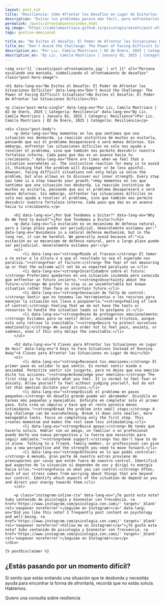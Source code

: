 ```yaml
---
layout: post.njk
title: "Resiliencia: Cómo Afrontar los Desafíos en Lugar de Evitarlos | Blog Camila Mastriaco"
description: "Evitar los problemas parece más fácil, pero enfrentarlos es lo que nos permite crecer. Descubrí por qué evitamos y aprendé 4 claves para afrontar las dificultades."
permalink: /posts/afrontamiento/index.html
og_image: "https://camilamastriaco.github.io/psicologia/assets/post-afrontamiento.jpg"
tags: gestion-emocional

title_es: "No Evites el Desafío: El Poder de Afrontar las Situaciones Difíciles"
title_en: "Don't Avoid the Challenge: The Power of Facing Difficult Situations"
description_es: "Por Lic. Camila Mastriaco | 02 de Enero, 2025 | Categoría: Resiliencia"
description_en: "By Lic. Camila Mastriaco | January 02, 2025 | Category: Resilience"
---
```





    <img src="{{ '/assets/post-afrontamiento.jpg' | url }}" alt="Persona escalando una montaña, simbolizando el afrontamiento de desafíos" class="post-hero-image">
    
    <h1 data-lang-es="No Evites el Desafío: El Poder de Afrontar las Situaciones Difíciles" data-lang-en="Don't Avoid the Challenge: The Power of Facing Difficult Situations">No Evites el Desafío: El Poder de Afrontar las Situaciones Difíciles</h1>
<div id="share-buttons-container"></div>

    <p class="post-meta-single" data-lang-es="Por Lic. Camila Mastriaco | 02 de Enero, 2025 | Categoría: Resiliencia" data-lang-en="By Lic. Camila Mastriaco | January 02, 2025 | Category: Resilience">Por Lic. Camila Mastriaco | 02 de Enero, 2025 | Categoría: Resiliencia</p>
    
    <div class="post-body">
        <p data-lang-es="Hay momentos en los que sentimos que una situación nos desborda. La reacción instintiva de muchos es evitarla, pensando que así el problema desaparecerá o será menos doloroso. Sin embargo, enfrentar las situaciones difíciles no solo nos ayuda a resolver el problema, sino que también nos permite descubrir nuestra fortaleza interna. Cada paso que das es un avance hacia tu crecimiento." data-lang-en="There are times when we feel that a situation overwhelms us. The instinctive reaction for many is to avoid it, thinking that the problem will disappear or be less painful. However, facing difficult situations not only helps us solve the problem, but also allows us to discover our inner strength. Every step you take is a step towards your growth.">Hay momentos en los que sentimos que una situación nos desborda. La reacción instintiva de muchos es evitarla, pensando que así el problema desaparecerá o será menos doloroso. Sin embargo, enfrentar las situaciones difíciles no solo nos ayuda a resolver el problema, sino que también nos permite descubrir nuestra fortaleza interna. Cada paso que das es un avance hacia tu crecimiento.</p>

        <h2 data-lang-es="¿Por Qué Tendemos a Evitar?" data-lang-en="Why Do We Tend to Avoid?">¿Por Qué Tendemos a Evitar?</h2>
        <p data-lang-es="La evitación es un mecanismo de defensa natural, pero a largo plazo puede ser perjudicial. Generalmente evitamos por:" data-lang-en="Avoidance is a natural defense mechanism, but in the long run, it can be harmful. We generally avoid because of:">La evitación es un mecanismo de defensa natural, pero a largo plazo puede ser perjudicial. Generalmente evitamos por:</p>
        <ul>
            <li data-lang-es="<strong>Miedo al fracaso:</strong> El temor a no estar a la altura o a que el resultado no sea el esperado nos paraliza."><strong>Fear of failure:</strong> The fear of not measuring up or that the outcome will not be as expected paralyzes us.</li>
            <li data-lang-es="<strong>Incertidumbre sobre el futuro:</strong> Preferimos quedarnos en una situación incómoda pero conocida que enfrentar un futuro incierto."><strong>Uncertainty about the future:</strong> We prefer to stay in an uncomfortable but known situation rather than face an uncertain future.</li>
            <li data-lang-es="<strong>Sensación de falta de control:</strong> Sentir que no tenemos las herramientas o los recursos para manejar la situación nos lleva a posponerla."><strong>Feeling of lack of control:</strong> Feeling that we do not have the tools or resources to handle the situation leads us to postpone it.</li>
            <li data-lang-es="<strong>Deseo de protegernos emocionalmente:</strong> Evitamos para no sentir dolor, ansiedad o tristeza, aunque esto solo retrase lo inevitable."><strong>Desire to protect ourselves emotionally:</strong> We avoid in order not to feel pain, anxiety, or sadness, even if this only delays the inevitable.</li>
        </ul>

        <h2 data-lang-es="4 Claves para Afrontar las Situaciones en Lugar de Huir" data-lang-en="4 Keys to Face Situations Instead of Running Away">4 Claves para Afrontar las Situaciones en Lugar de Huir</h2>
        <ol>
            <li data-lang-es="<strong>Reconocé tus emociones:</strong> El primer paso es validar lo que sentís. Es normal sentir miedo o ansiedad. Permitite sentir sin juzgarte, pero no dejes que esa emoción dicte tus acciones."><strong>Acknowledge your emotions:</strong> The first step is to validate what you feel. It is normal to feel fear or anxiety. Allow yourself to feel without judging yourself, but do not let that emotion dictate your actions.</li>
            <li data-lang-es="<strong>Dividí el problema en pasos pequeños:</strong> Un desafío grande puede ser abrumador. Dividilo en tareas más pequeñas y manejables. Enfocate en completar solo el primer paso. Esto crea un impulso y hace que el resto parezca menos intimidante."><strong>Break the problem into small steps:</strong> A big challenge can be overwhelming. Break it down into smaller, more manageable tasks. Focus on completing only the first step. This creates momentum and makes the rest seem less intimidating.</li>
            <li data-lang-es="<strong>Buscá apoyo:</strong> No tenés que hacerlo solo/a. Hablar con un amigo, un familiar o un profesional puede darte una nueva perspectiva y la fuerza que necesitás para seguir adelante."><strong>Seek support:</strong> You don't have to do it alone. Talking to a friend, family member, or professional can give you a new perspective and the strength you need to move forward.</li>
            <li data-lang-es="<strong>Enfocate en lo que podés controlar:</strong> A menudo, gran parte de nuestro estrés proviene de preocuparnos por cosas que están fuera de nuestro control. Identificá qué aspectos de la situación sí dependen de vos y dirigí tu energía hacia ellos."><strong>Focus on what you can control:</strong> Often, much of our stress comes from worrying about things that are beyond our control. Identify which aspects of the situation do depend on you and direct your energy towards them.</li>
        </ol>
        
        <p class="instagram-inline-cta" data-lang-es="¿Te gustó esta nota? Subo contenido de psicología y bienestar con frecuencia. <a href='https://www.instagram.com/psicologia.con.cami/' target='_blank' rel='noopener noreferrer'>¡Seguime en Instagram!</a>" data-lang-en="Did you like this note? I frequently post content on psychology and well-being. <a href='https://www.instagram.com/psicologia.con.cami/' target='_blank' rel='noopener noreferrer'>Follow me on Instagram!</a>">¿Te gustó esta nota? Subo contenido de psicología y bienestar con frecuencia. <a href='https://www.instagram.com/psicologia.con.cami/' target='_blank' rel='noopener noreferrer'>¡Seguime en Instagram!</a></p>
    </div>
    
    {% postDisclaimer %}

<section id="cta-post" class="no-padding-bottom" class="animate-on-scroll">
        <h2 data-lang-es="¿Estás pasando por un momento difícil?" data-lang-en="Are you going through a difficult time?">¿Estás pasando por un momento difícil?</h2>
        <p data-lang-es="Si sentís que estás evitando una situación que te desborda y necesitás ayuda para encontrar la forma de afrontarla, recordá que no estás solo/a. Hablemos." data-lang-en="If you feel that you are avoiding a situation that overwhelms you and you need help to find a way to face it, remember that you are not alone. Let's talk.">Si sentís que estás evitando una situación que te desborda y necesitás ayuda para encontrar la forma de afrontarla, recordá que no estás solo/a. Hablemos.</p>
        <a 
            class="btn whatsapp-trigger" 
            data-location="post_afrontamiento_cta" 
            target="_blank" 
            rel="noopener noreferrer" 
            data-lang-es="Quiero una consulta sobre resiliencia" 
            data-lang-en="I want a consultation about resilience" 
            data-whatsapp-es="Hola Camila, leí tu nota sobre afrontar desafíos y quisiera consultarte sobre las sesiones." 
            data-whatsapp-en="Hi Camila, I read your note about facing challenges and would like to ask about the sessions." 
        >Quiero una consulta sobre resiliencia</a>
    </section>